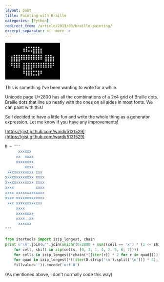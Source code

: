 ```yaml
---
layout: post
title: Painting with Braille
categories: [Python]
redirect_from: /article/2013/03/braille-painting/
excerpt_separator: <!--more-->
---
```


![Braille Python Logo](/media/image/2013/03/braille-python.png "Braille Python Logo")

This is something I've been wanting to write for a while.

Unicode page U+2800 has all the combinations of a 2x4 grid of Braille dots. Braille dots that line up neatly with the ones on all sides in most fonts. We can paint with this!

<!--more-->

So I decided to have a little fun and write the whole thing as a generator expression. Let me know if you have any improvements!

[https://gist.github.com/wardi/5131529](https://gist.github.com/wardi/5131529)

```python
D = """
      xxxxxx
     xx  xxxx
     xxxxxxxx
         xxxx
 xxxxxxxxxxxx xxx
xxxxxxxxxxxxx xxxx
xxxxxxxxxxxxx xxxx
xxxx          xxxx
xxxx xxxxxxxxxxxxx
xxxx xxxxxxxxxxxxx
 xxx xxxxxxxxxxxx
     xxxx
     xxxxxxxx
     xxxx  xx
      xxxxxx
"""

from itertools import izip_longest, chain
print u'\n'.join(u''.join(unichr(0x2800 + sum((cell == 'x') * (1 << shift)
    for cell, shift in zip(cells, [0, 3, 1, 4, 2, 5, 6, 7])))
    for cells in izip_longest(*chain(*[[iter(r)] * 2 for r in quad])))
    for quad in izip_longest(*([iter(D.strip('\n').split('\n'))] * 4),
    fillvalue='')).encode('utf-8')
```

(As mentioned above, I don't normally code this way)
